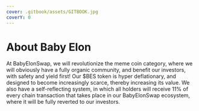 ```yaml
---
cover: .gitbook/assets/GITBOOK.jpg
coverY: 0
---
```


# About Baby Elon

At BabyElonSwap, we will revolutionize the meme coin category, where we will obviously have a fully organic community, and benefit our investors, with safety and yield first! Our $BES token is hyper deflationary, and designed to become increasingly scarce, thereby increasing its value. We also have a self-reflecting system, in which all holders will receive 11% of every chain transaction that takes place in our BabyElonSwap ecosystem, where it will be fully reverted to our investors.
